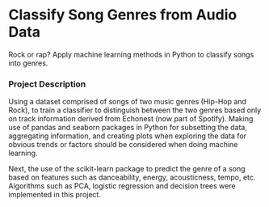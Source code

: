 # Classify Song Genres from Audio Data
Rock or rap? Apply machine learning methods in Python to classify songs into genres.
### Project Description
Using a dataset comprised of songs of two music genres (Hip-Hop and Rock), to train a classifier to distinguish between the two genres based only on track information derived from Echonest (now part of Spotify). Making use of pandas and seaborn packages in Python for subsetting the data, aggregating information, and creating plots when exploring the data for obvious trends or factors should be considered when doing machine learning.

Next, the use of the scikit-learn package to predict the genre of a song based on features such as danceability, energy, acousticness, tempo, etc. \
Algorithms such as PCA, logistic regression and decision trees were implemented in this project.
